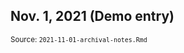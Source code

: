 <!--- Timestamp to trigger book rebuilds: 2021-11-22 09:36:20 --->



## Nov. 1, 2021 (Demo entry)

<small>Source: <code>2021-11-01-archival-notes.Rmd</code></small>




